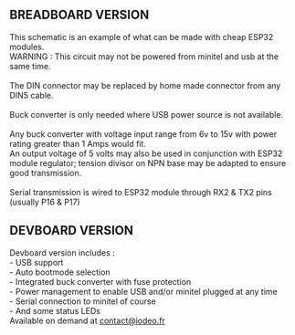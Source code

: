 ## BREADBOARD VERSION
This schematic is an example of what can be made with cheap ESP32 modules.
<br>WARNING : This circuit may not be powered from minitel and usb at the same time.
<br><br>The DIN connector may be replaced by home made connector from any DIN5 cable.
<br><br>Buck converter is only needed where USB power source is not available.
<br><br>Any buck converter with voltage input range from 6v to 15v with power rating greater than 1 Amps would fit.
<br>An output voltage of 5 volts may also be used in conjunction with ESP32 module regulator; tension divisor on NPN base may be adapted to ensure good transmission.
<br><br>Serial transmission is wired to ESP32 module through RX2 & TX2 pins (usually P16 & P17)

## DEVBOARD VERSION
Devboard version includes :
<br> - USB support
<br> - Auto bootmode selection
<br> - Integrated buck converter with fuse protection
<br> - Power management to enable USB and/or minitel plugged at any time
<br> - Serial connection to minitel of course
<br> - And some status LEDs
<br>Available on demand at [contact@iodeo.fr](mailto:contact@iodeo.fr)
